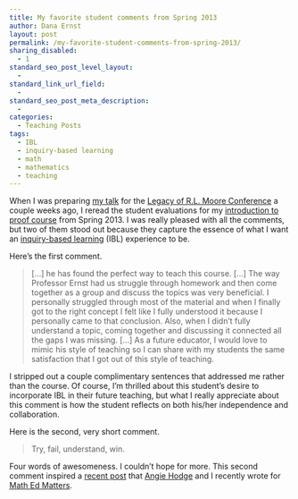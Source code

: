```yaml
---
title: My favorite student comments from Spring 2013
author: Dana Ernst
layout: post
permalink: /my-favorite-student-comments-from-spring-2013/
sharing_disabled:
  - 1
standard_seo_post_level_layout:
  - 
standard_link_url_field:
  - 
standard_seo_post_meta_description:
  - 
categories:
  - Teaching Posts
tags:
  - IBL
  - inquiry-based learning
  - math
  - mathematics
  - teaching
---
```

<span style="display:none">claimtoken-51ec2b4d2efb4</span>

When I was preparing [my talk][1] for the [Legacy of R.L. Moore Conference][2] a couple weeks ago, I reread the student evaluations for my [introduction to proof course][3] from Spring 2013. I was really pleased with all the comments, but two of them stood out because they capture the essence of what I want an [inquiry-based learning][4] (IBL) experience to be.

Here&#8217;s the first comment.

> [&#8230;] he has found the perfect way to teach this course. [&#8230;] The way Professor Ernst had us struggle through homework and then come together as a group and discuss the topics was very beneficial. I personally struggled through most of the material and when I finally got to the right concept I felt like I fully understood it because I personally came to that conclusion. Also, when I didn’t fully understand a topic, coming together and discussing it connected all the gaps I was missing. [&#8230;] As a future educator, I would love to mimic his style of teaching so I can share with my students the same satisfaction that I got out of this style of teaching.

I stripped out a couple complimentary sentences that addressed me rather than the course. Of course, I&#8217;m thrilled about this student&#8217;s desire to incorporate IBL in their future teaching, but what I really appreciate about this comment is how the student reflects on both his/her independence and collaboration.

Here is the second, very short comment.

> Try, fail, understand, win.

Four words of awesomeness. I couldn&#8217;t hope for more. This second comment inspired a [recent post][5] that [Angie Hodge][6] and I recently wrote for [Math Ed Matters][7].

 [1]: http://danaernst.com/talk-implementing-ibl-in-an-introduction-to-proof-course/
 [2]: http://legacyrlmoore.org/events.html
 [3]: http://teaching.danaernst.com/mat320s13/
 [4]: http://maamathedmatters.blogspot.com/2013/05/what-heck-is-ibl.html
 [5]: http://maamathedmatters.blogspot.com/2013/06/try-fail-understand-win.html
 [6]: https://plus.google.com/101669268593951464238/posts
 [7]: http://maamathedmatters.blogspot.com